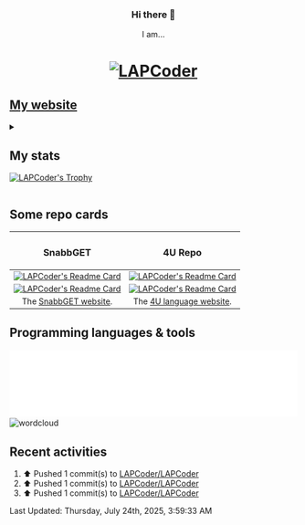 <!--
Hey!
You see the code?
It's beautiful?
-->

<h3 align="center"> Hi there 👋 </h3>
<p align="center">
  I am...
</p>
<h1 align="center">
  <a href="https://lapcoder.github.io">
    <img src="https://github.com/LAPCoder/LAPCoder/blob/main/logo.gif" alt="LAPCoder">
  </a>
</h1>

<!--
- ✅ It’s my profile!
- 🔭 I’m currently working on [SnabbGET](https://github.com/SnabbGET/SnabbGET), [4U](https://github.com/LAPCoder/4U-Programming-language) (language), 2EUC (code editor), MyBall game, personals projects...
- 🌱 I’m currently learning some [languages](#programming-languages--tools).
- 👯 I’m looking to collaborate on SnabbGET. 🤔 I’m (we are...) looking for help with SnabbGET.<!-- 💬 Ask me about 4U and 2EUC. - ⚡ Fun fact: code, code and code.--
- 💖 I love coding. ♻️ I see and modify code.
- 🍗 I like to eat, 📖 read and ⌨ code.
- 😕 But I don’t always comment my code...
-->
  
## [My website](https://lapcoder.github.io)

<details><summary><h2>My stats</h2>

[![LAPCoder's Trophy](https://github-profile-trophy.vercel.app/?username=LAPCoder&no-bg=true&no-frame=true&column=-1&theme=algolia)](https://github.com/ryo-ma/github-profile-trophy)
</summary>

![Contribution grid snake animation](https://raw.githubusercontent.com/LAPCoder/LAPCoder/output/github-contribution-grid-snake-dark.svg#gh-dark-mode-only "Generated with Platane/snk")
![Contribution grid snake animation](https://raw.githubusercontent.com/LAPCoder/LAPCoder/output/github-contribution-grid-snake.svg#gh-light-mode-only "Generated with Platane/snk")

[![LAPCoder's GitHub stats](https://github-readme-stats-git-masterrstaa-rickstaa.vercel.app/api?username=LAPCoder&count_private=true&show_icons=true&theme=transparent&hide_border=true&include_all_commits=true&hide_title=true&show=reviews,discussions_started,discussions_answered,prs_merged,prs_merged_percentage&tsdsfs=sdsf)](https://github.com/anuraghazra/github-readme-stats)
[![LAPCoder's Languages stats](https://github-readme-stats-git-masterrstaa-rickstaa.vercel.app/api/top-langs/?username=LAPCoder&langs_count=10&count_private=true&show_icons=true&hide_border=true&include_all_commits=true&hide_title=true&layout=compact&theme=transparent&tsdsfs=sdsf)](https://github.com/anuraghazra/github-readme-stats)

<!--[![Skyline](generated/metrics.plugin.skyline.svg)](https://github.com/LAPCoder#user-97749743-pinned-items-reorder-form)-->

</details>

## Some repo cards

| <h3> SnabbGET </h3> | <h3> 4U Repo </h3> |
| :-----------------: | :----------------: |
| [![LAPCoder's Readme Card](https://github-readme-stats-git-masterrstaa-rickstaa.vercel.app/api/pin/?username=SnabbGET&repo=SnabbGET&show_owner=true&show_icons=true&theme=transparent&hide_border=true)](https://github.com/SnabbGET/SnabbGET "Click to go on the repo") | [![LAPCoder's Readme Card](https://github-readme-stats-git-masterrstaa-rickstaa.vercel.app/api/pin/?username=LAPCoder&repo=4U-Programming-language&show_owner=false&show_icons=true&theme=transparent&hide_border=true)](https://github.com/LAPCoder/4U-Programming-language "Click to go on the repo")<!--https://github.com/anuraghazra/github-readme-stats)-->
|  [![LAPCoder's Readme Card](https://github-readme-stats-git-masterrstaa-rickstaa.vercel.app/api/pin/?username=SnabbGET&repo=SnabbGET.github.io&show_owner=true&show_icons=true&hide_border=true&theme=transparent)](https://github.com/SnabbGET/SnabbGET.github.io "Click to go on the repo") | [![LAPCoder's Readme Card](https://github-readme-stats-git-masterrstaa-rickstaa.vercel.app/api/pin/?username=LAPCoder&repo=2HOT4U&show_owner=false&show_icons=true&theme=transparent&hide_border=true)](https://github.com/LAPCoder/2HOT4U "Click to go on the repo") |
| The [SnabbGET website](https://SnabbGET.github.io/). | The [4U language website](https://lapcoder.github.io/4U-Programming-language/). |

<!-- https://github-readme-stats.vercel.app/api/pin/?username=SnabbGET&repo=SnabbGET&show_owner=true&show_icons=true&theme=transparent&hide_border=true
     https://github-readme-stats.vercel.app/api/pin/?username=LAPCoder&repo=4U-Programming-language&show_owner=false&show_icons=true&theme=transparent&hide_border=true
     https://github-readme-stats.vercel.app/api/pin/?username=SnabbGET&repo=SnabbGET.github.io&show_owner=true&show_icons=true&hide_border=true&theme=transparent
     https://github-readme-stats.vercel.app/api/pin/?username=LAPCoder&repo=2HOT4U&show_owner=false&show_icons=true&theme=transparent&hide_border=true
-->

## Programming languages & tools

[![Topics starred](generated/metrics.plugin.topics.icons.svg)](https://github.com/LAPCoder#user-97749743-pinned-items-reorder-form)
![wordcloud](https://user-images.githubusercontent.com/97749743/210137955-5c3d221c-46af-4b53-b84f-75753ce56a98.png)


## Recent activities

<!--RECENT_ACTIVITY:start-->
1. ⬆️ Pushed 1 commit(s) to [LAPCoder/LAPCoder](https://github.com/LAPCoder/LAPCoder)<br>
2. ⬆️ Pushed 1 commit(s) to [LAPCoder/LAPCoder](https://github.com/LAPCoder/LAPCoder)<br>
3. ⬆️ Pushed 1 commit(s) to [LAPCoder/LAPCoder](https://github.com/LAPCoder/LAPCoder)<br>
<!--RECENT_ACTIVITY:end-->

<!--RECENT_ACTIVITY:last_update-->
Last Updated: Thursday, July 24th, 2025, 3:59:33 AM
<!--RECENT_ACTIVITY:last_update_end-->

<!--
**LAPCoder/LAPCoder** is a ✨ _special_ ✨ repository because its `README.md` (this file) appears on your GitHub profile.
Here are some ideas to get you started:
-->
